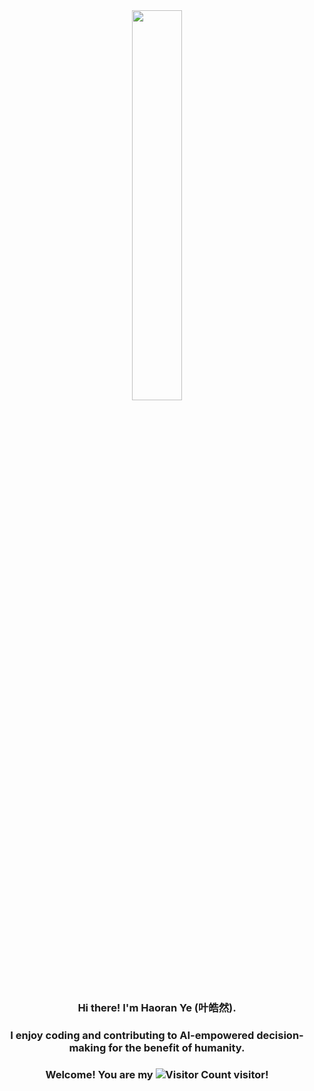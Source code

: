 <div align="center">
<img src="https://rishavanand.github.io/static/images/greetings.gif" align="center" style="width: 40%" />
</div>  
  

### <div align="center">Hi there! I'm Haoran Ye (叶皓然).</div>  
### <div align="center">I enjoy coding and contributing to AI-empowered decision-making for the benefit of humanity.</div>  
### <div align="center"> Welcome! You are my ![Visitor Count](https://profile-counter.glitch.me/Haoran-Ye/count.svg) visitor! </div>  
  
<!-- ## Github Stats  
<div align="center"><img src="https://github-readme-stats.vercel.app/api?username=Haoran-Ye&show_icons=true&count_private=true&hide_border=true" align="center" /></div>   -->



<!--
**Haoran-Ye/Haoran-Ye** is a ✨ _special_ ✨ repository because its `README.md` (this file) appears on your GitHub profile.

Here are some ideas to get you started:

- 🔭 I’m currently working on ...
- 🌱 I’m currently learning ...
- 👯 I’m looking to collaborate on ...
- 🤔 I’m looking for help with ...
- 💬 Ask me about ...
- 📫 How to reach me: ...
- 😄 Pronouns: ...
- ⚡ Fun fact: ...
-->
